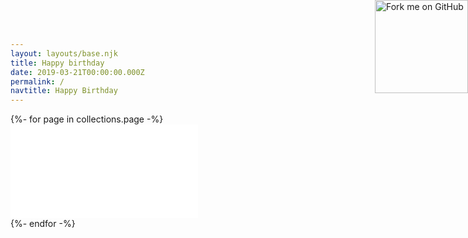 ```yaml
---
layout: layouts/base.njk
title: Happy birthday
date: 2019-03-21T00:00:00.000Z
permalink: /
navtitle: Happy Birthday
---
```


<div class="birthday">
    <a href="https://github.com/gizmodesbois/cardstoemp" style="position: fixed; top: 0; right: 0;
    z-index: 200;"><img width="149" height="149" src="https://github.blog/wp-content/uploads/2008/12/forkme_right_darkblue_121621.png?resize=149%2C149" class="attachment-full size-full" alt="Fork me on GitHub" data-recalc-dims="1"></a>
    {%- for page in collections.page -%}
      <section class="birthday__section">
      <div class="birthday__frame">
        <iframe class="birthday__iframe" src="{{page.url}}" frameborder="0"></iframe>
        </div>
      </section>
    {%- endfor -%}
</div>
